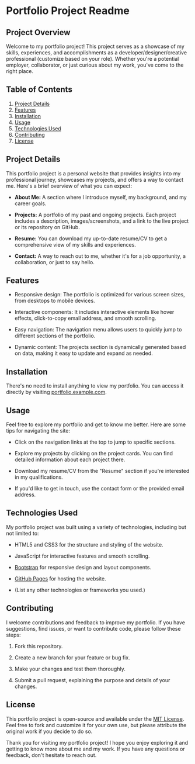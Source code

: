 # Portfolio Project Readme

## Project Overview

Welcome to my portfolio project! This project serves as a showcase of my skills, experiences, and accomplishments as a developer/designer/creative professional (customize based on your role). Whether you're a potential employer, collaborator, or just curious about my work, you've come to the right place.

## Table of Contents

1. [Project Details](#project-details)
2. [Features](#features)
3. [Installation](#installation)
4. [Usage](#usage)
5. [Technologies Used](#technologies-used)
6. [Contributing](#contributing)
7. [License](#license)

## Project Details

This portfolio project is a personal website that provides insights into my professional journey, showcases my projects, and offers a way to contact me. Here's a brief overview of what you can expect:

- **About Me:** A section where I introduce myself, my background, and my career goals.

- **Projects:** A portfolio of my past and ongoing projects. Each project includes a description, images/screenshots, and a link to the live project or its repository on GitHub.

- **Resume:** You can download my up-to-date resume/CV to get a comprehensive view of my skills and experiences.

- **Contact:** A way to reach out to me, whether it's for a job opportunity, a collaboration, or just to say hello.

## Features

- Responsive design: The portfolio is optimized for various screen sizes, from desktops to mobile devices.

- Interactive components: It includes interactive elements like hover effects, click-to-copy email address, and smooth scrolling.

- Easy navigation: The navigation menu allows users to quickly jump to different sections of the portfolio.

- Dynamic content: The projects section is dynamically generated based on data, making it easy to update and expand as needed.

## Installation

There's no need to install anything to view my portfolio. You can access it directly by visiting [portfolio.example.com](https://portfolio.example.com).

## Usage

Feel free to explore my portfolio and get to know me better. Here are some tips for navigating the site:

- Click on the navigation links at the top to jump to specific sections.

- Explore my projects by clicking on the project cards. You can find detailed information about each project there.

- Download my resume/CV from the "Resume" section if you're interested in my qualifications.

- If you'd like to get in touch, use the contact form or the provided email address.

## Technologies Used

My portfolio project was built using a variety of technologies, including but not limited to:

- HTML5 and CSS3 for the structure and styling of the website.

- JavaScript for interactive features and smooth scrolling.

- [Bootstrap](https://getbootstrap.com/) for responsive design and layout components.

- [GitHub Pages](https://pages.github.com/) for hosting the website.

- (List any other technologies or frameworks you used.)

## Contributing

I welcome contributions and feedback to improve my portfolio. If you have suggestions, find issues, or want to contribute code, please follow these steps:

1. Fork this repository.

2. Create a new branch for your feature or bug fix.

3. Make your changes and test them thoroughly.

4. Submit a pull request, explaining the purpose and details of your changes.

## License

This portfolio project is open-source and available under the [MIT License](LICENSE). Feel free to fork and customize it for your own use, but please attribute the original work if you decide to do so.

Thank you for visiting my portfolio project! I hope you enjoy exploring it and getting to know more about me and my work. If you have any questions or feedback, don't hesitate to reach out.
